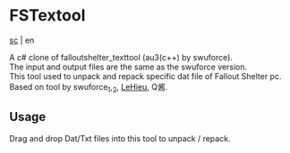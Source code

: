 # FSTextool

[sc](https://github.com/mkitto/fsll/blob/development/FSTextool/readme.md) | en <br>

A c# clone of falloutshelter_texttool (au3(c++) by swuforce). <br>
The input and output files are the same as the swuforce version. <br>
This tool used to unpack and repack specific dat file of Fallout Shelter pc. Based on tool by swuforce[<sub>1</sub>](https://zenhax.com/viewtopic.php?f=12&t=2770),[<sub>2</sub>](https://zenhax.com/viewtopic.php?t=645), [LeHieu](https://github.com/lehieugch68/UE4-Locres-Unpacker), Q酱.

## Usage

Drag and drop Dat/Txt files into this tool to unpack / repack.
